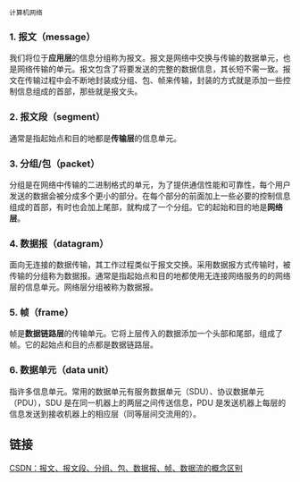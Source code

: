 `计算机网络`

### 1. 报文（message）

我们将位于**应用层**的信息分组称为报文。报文是网络中交换与传输的数据单元，也是网络传输的单元。报文包含了将要发送的完整的数据信息，其长短不需一致。报文在传输过程中会不断地封装成分组、包、帧来传输，封装的方式就是添加一些控制信息组成的首部，那些就是报文头。

### 2. 报文段（segment）
通常是指起始点和目的地都是**传输层**的信息单元。

### 3. 分组/包（packet）
分组是在网络中传输的二进制格式的单元，为了提供通信性能和可靠性，每个用户发送的数据会被分成多个更小的部分。在每个部分的前面加上一些必要的控制信息组成的首部，有时也会加上尾部，就构成了一个分组。它的起始和目的地是**网络层**。

### 4. 数据报（datagram）
面向无连接的数据传输，其工作过程类似于报文交换。采用数据报方式传输时，被传输的分组称为数据报。通常是指起始点和目的地都使用无连接网络服务的的网络层的信息单元。网络层分组被称为数据报。

### 5. 帧（frame）
帧是**数据链路层**的传输单元。它将上层传入的数据添加一个头部和尾部，组成了帧。它的起始点和目的点都是数据链路层。

### 6. 数据单元（data unit）
指许多信息单元。常用的数据单元有服务数据单元（SDU）、协议数据单元（PDU），SDU 是在同一机器上的两层之间传送信息，PDU 是发送机器上每层的信息发送到接收机器上的相应层（同等层间交流用的）。

## 链接
[CSDN：报文、报文段、分组、包、数据报、帧、数据流的概念区别](https://blog.csdn.net/a3192048/article/details/84671340)